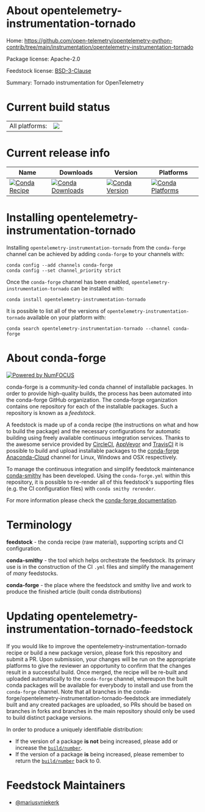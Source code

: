 About opentelemetry-instrumentation-tornado
===========================================

Home: https://github.com/open-telemetry/opentelemetry-python-contrib/tree/main/instrumentation/opentelemetry-instrumentation-tornado

Package license: Apache-2.0

Feedstock license: [BSD-3-Clause](https://github.com/conda-forge/opentelemetry-instrumentation-tornado-feedstock/blob/main/LICENSE.txt)

Summary: Tornado instrumentation for OpenTelemetry

Current build status
====================


<table><tr><td>All platforms:</td>
    <td>
      <a href="https://dev.azure.com/conda-forge/feedstock-builds/_build/latest?definitionId=13886&branchName=main">
        <img src="https://dev.azure.com/conda-forge/feedstock-builds/_apis/build/status/opentelemetry-instrumentation-tornado-feedstock?branchName=main">
      </a>
    </td>
  </tr>
</table>

Current release info
====================

| Name | Downloads | Version | Platforms |
| --- | --- | --- | --- |
| [![Conda Recipe](https://img.shields.io/badge/recipe-opentelemetry--instrumentation--tornado-green.svg)](https://anaconda.org/conda-forge/opentelemetry-instrumentation-tornado) | [![Conda Downloads](https://img.shields.io/conda/dn/conda-forge/opentelemetry-instrumentation-tornado.svg)](https://anaconda.org/conda-forge/opentelemetry-instrumentation-tornado) | [![Conda Version](https://img.shields.io/conda/vn/conda-forge/opentelemetry-instrumentation-tornado.svg)](https://anaconda.org/conda-forge/opentelemetry-instrumentation-tornado) | [![Conda Platforms](https://img.shields.io/conda/pn/conda-forge/opentelemetry-instrumentation-tornado.svg)](https://anaconda.org/conda-forge/opentelemetry-instrumentation-tornado) |

Installing opentelemetry-instrumentation-tornado
================================================

Installing `opentelemetry-instrumentation-tornado` from the `conda-forge` channel can be achieved by adding `conda-forge` to your channels with:

```
conda config --add channels conda-forge
conda config --set channel_priority strict
```

Once the `conda-forge` channel has been enabled, `opentelemetry-instrumentation-tornado` can be installed with:

```
conda install opentelemetry-instrumentation-tornado
```

It is possible to list all of the versions of `opentelemetry-instrumentation-tornado` available on your platform with:

```
conda search opentelemetry-instrumentation-tornado --channel conda-forge
```


About conda-forge
=================

[![Powered by
NumFOCUS](https://img.shields.io/badge/powered%20by-NumFOCUS-orange.svg?style=flat&colorA=E1523D&colorB=007D8A)](https://numfocus.org)

conda-forge is a community-led conda channel of installable packages.
In order to provide high-quality builds, the process has been automated into the
conda-forge GitHub organization. The conda-forge organization contains one repository
for each of the installable packages. Such a repository is known as a *feedstock*.

A feedstock is made up of a conda recipe (the instructions on what and how to build
the package) and the necessary configurations for automatic building using freely
available continuous integration services. Thanks to the awesome service provided by
[CircleCI](https://circleci.com/), [AppVeyor](https://www.appveyor.com/)
and [TravisCI](https://travis-ci.com/) it is possible to build and upload installable
packages to the [conda-forge](https://anaconda.org/conda-forge)
[Anaconda-Cloud](https://anaconda.org/) channel for Linux, Windows and OSX respectively.

To manage the continuous integration and simplify feedstock maintenance
[conda-smithy](https://github.com/conda-forge/conda-smithy) has been developed.
Using the ``conda-forge.yml`` within this repository, it is possible to re-render all of
this feedstock's supporting files (e.g. the CI configuration files) with ``conda smithy rerender``.

For more information please check the [conda-forge documentation](https://conda-forge.org/docs/).

Terminology
===========

**feedstock** - the conda recipe (raw material), supporting scripts and CI configuration.

**conda-smithy** - the tool which helps orchestrate the feedstock.
                   Its primary use is in the construction of the CI ``.yml`` files
                   and simplify the management of *many* feedstocks.

**conda-forge** - the place where the feedstock and smithy live and work to
                  produce the finished article (built conda distributions)


Updating opentelemetry-instrumentation-tornado-feedstock
========================================================

If you would like to improve the opentelemetry-instrumentation-tornado recipe or build a new
package version, please fork this repository and submit a PR. Upon submission,
your changes will be run on the appropriate platforms to give the reviewer an
opportunity to confirm that the changes result in a successful build. Once
merged, the recipe will be re-built and uploaded automatically to the
`conda-forge` channel, whereupon the built conda packages will be available for
everybody to install and use from the `conda-forge` channel.
Note that all branches in the conda-forge/opentelemetry-instrumentation-tornado-feedstock are
immediately built and any created packages are uploaded, so PRs should be based
on branches in forks and branches in the main repository should only be used to
build distinct package versions.

In order to produce a uniquely identifiable distribution:
 * If the version of a package **is not** being increased, please add or increase
   the [``build/number``](https://docs.conda.io/projects/conda-build/en/latest/resources/define-metadata.html#build-number-and-string).
 * If the version of a package **is** being increased, please remember to return
   the [``build/number``](https://docs.conda.io/projects/conda-build/en/latest/resources/define-metadata.html#build-number-and-string)
   back to 0.

Feedstock Maintainers
=====================

* [@mariusvniekerk](https://github.com/mariusvniekerk/)

